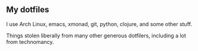 ## My dotfiles

I use Arch Linux, emacs, xmonad, git, python, clojure, and some other
stuff.

Things stolen liberally from many other generous dotfilers, including
a lot from technomancy.
